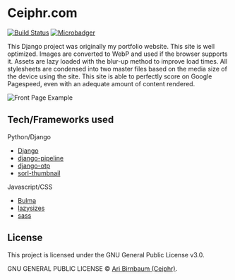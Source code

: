 # Ceiphr.com

[![Build Status](https://travis-ci.com/ceiphr/ceiphr.com.svg?branch=master)](https://travis-ci.com/ceiphr/ceiphr.com)
[![Microbadger](https://images.microbadger.com/badges/image/ceiphr/ceiphr.com.svg)](https://microbadger.com/images/ceiphr/ceiphr.com "Get your own image badge on microbadger.com")

This Django project was originally my portfolio website. This site is well optimized. Images are converted to WebP and used if the browser supports it. Assets are lazy loaded with the blur-up method to improve load times. All stylesheets are condensed into two master files based on the media size of the device using the site. This site is able to perfectly score on Google Pagespeed, even with an adequate amount of content rendered.

![Front Page Example](https://i.imgur.com/WgCdIG8.png)

## Tech/Frameworks used

Python/Django

- [Django](https://www.djangoproject.com/)
- [django-pipeline](https://django-pipeline.readthedocs.io/en/latest/)
- [django-otp](https://django-otp-official.readthedocs.io/en/latest/)
- [sorl-thumbnail](https://github.com/jazzband/sorl-thumbnail)

Javascript/CSS

- [Bulma](https://bulma.io/)
- [lazysizes](https://github.com/aFarkas/lazysizes)
- [sass](https://sass-lang.com/)

## License

This project is licensed under the GNU General Public License v3.0.

GNU GENERAL PUBLIC LICENSE © [Ari Birnbaum (Ceiphr)](https://ceiphr.com).
